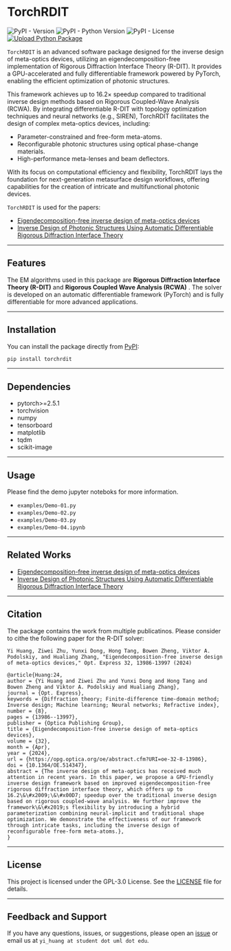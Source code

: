 # TorchRDIT

![PyPI - Version](https://img.shields.io/pypi/v/torchrdit)
![PyPI - Python Version](https://img.shields.io/pypi/pyversions/torchrdit)
![PyPI - License](https://img.shields.io/pypi/l/torchrdit)
[![Upload Python Package](https://github.com/yi-huang-1/torchrdit/actions/workflows/python-publish.yml/badge.svg)](https://github.com/yi-huang-1/torchrdit/actions/workflows/python-publish.yml)

`TorchRDIT` is an advanced software package designed for the inverse design of meta-optics devices, utilizing an eigendecomposition-free implementation of Rigorous Diffraction Interface Theory (R-DIT). It provides a GPU-accelerated and fully differentiable framework powered by PyTorch, enabling the efficient optimization of photonic structures.

This framework achieves up to 16.2× speedup compared to traditional inverse design methods based on Rigorous Coupled-Wave Analysis (RCWA). By integrating differentiable R-DIT with topology optimization techniques and neural networks (e.g., SIREN), TorchRDIT facilitates the design of complex meta-optics devices, including:

- Parameter-constrained and free-form meta-atoms.
- Reconfigurable photonic structures using optical phase-change materials.
- High-performance meta-lenses and beam deflectors.

With its focus on computational efficiency and flexibility, TorchRDIT lays the foundation for next-generation metasurface design workflows, offering capabilities for the creation of intricate and multifunctional photonic devices.

`TorchRDIT` is used for the papers:

- [Eigendecomposition-free inverse design of meta-optics devices](https://opg.optica.org/oe/fulltext.cfm?uri=oe-32-8-13986&id=548527)
- [Inverse Design of Photonic Structures Using Automatic Differentiable Rigorous Diffraction Interface Theory](https://doi.org/10.1364/CLEO_AT.2023.JTu2A.119)

---

## Features

The EM algorithms used in this package are **Rigorous Diffraction Interface Theory (R-DIT)** and **Rigorous Coupled Wave Analysis (RCWA)** . The solver is developed on an automatic differentiable framework (PyTorch) and is fully differentiable for more advanced applications.

---

## Installation

You can install the package directly from [PyPI](https://pypi.org/project/torchrdit/):

```bash
pip install torchrdit
```

---

## Dependencies

- pytorch>=2.5.1
- torchvision
- numpy
- tensorboard
- matplotlib
- tqdm
- scikit-image

---

## Usage

Please find the demo jupyter noteboks for more information.

- `examples/Demo-01.py`
- `examples/Demo-02.py`
- `examples/Demo-03.py`
- `examples/Demo-04.ipynb`

---

## Related Works

- [Eigendecomposition-free inverse design of meta-optics devices](https://opg.optica.org/oe/fulltext.cfm?uri=oe-32-8-13986&id=548527)
- [Inverse Design of Photonic Structures Using Automatic Differentiable Rigorous Diffraction Interface Theory](https://opg.optica.org/abstract.cfm?uri=CLEO_AT-2023-JTu2A.119)

---

## Citation

The package contains the work from multiple publicatinos. Please consider to cithe the following paper for the R-DIT solver:

```text
Yi Huang, Ziwei Zhu, Yunxi Dong, Hong Tang, Bowen Zheng, Viktor A. Podolskiy, and Hualiang Zhang, "Eigendecomposition-free inverse design of meta-optics devices," Opt. Express 32, 13986-13997 (2024)
```

```text
@article{Huang:24,
author = {Yi Huang and Ziwei Zhu and Yunxi Dong and Hong Tang and Bowen Zheng and Viktor A. Podolskiy and Hualiang Zhang},
journal = {Opt. Express},
keywords = {Diffraction theory; Finite-difference time-domain method; Inverse design; Machine learning; Neural networks; Refractive index},
number = {8},
pages = {13986--13997},
publisher = {Optica Publishing Group},
title = {Eigendecomposition-free inverse design of meta-optics devices},
volume = {32},
month = {Apr},
year = {2024},
url = {https://opg.optica.org/oe/abstract.cfm?URI=oe-32-8-13986},
doi = {10.1364/OE.514347},
abstract = {The inverse design of meta-optics has received much attention in recent years. In this paper, we propose a GPU-friendly inverse design framework based on improved eigendecomposition-free rigorous diffraction interface theory, which offers up to 16.2\&\#x2009;\&\#x00D7; speedup over the traditional inverse design based on rigorous coupled-wave analysis. We further improve the framework\&\#x2019;s flexibility by introducing a hybrid parameterization combining neural-implicit and traditional shape optimization. We demonstrate the effectiveness of our framework through intricate tasks, including the inverse design of reconfigurable free-form meta-atoms.},
}
```

---

## License

This project is licensed under the GPL-3.0 License. See the [LICENSE](https://www.gnu.org/licenses/gpl-3.0.en.html) file for details.

---

## Feedback and Support

If you have any questions, issues, or suggestions, please open an [issue](https://github.com/yi-huang-1/torchrdit/issues) or email us at `yi_huang at student dot uml dot edu`.
